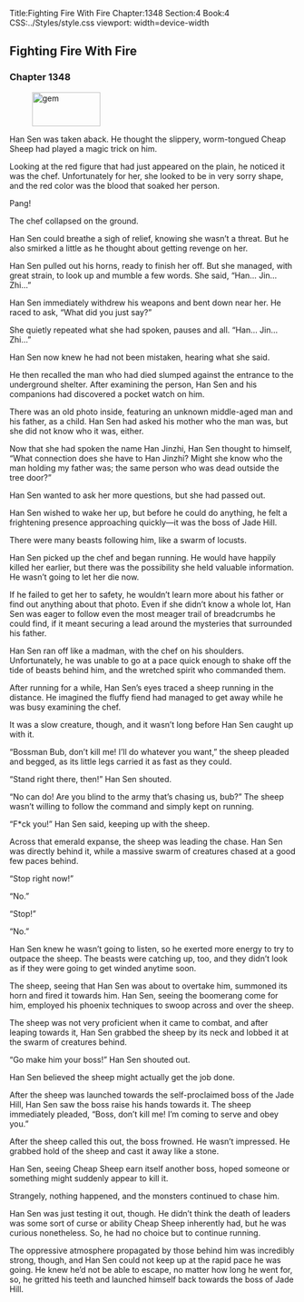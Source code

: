 Title:Fighting Fire With Fire 
Chapter:1348 
Section:4 
Book:4 
CSS:../Styles/style.css 
viewport: width=device-width
  
## Fighting Fire With Fire
### Chapter 1348
  
<figure>
	<img src="../Images/gem.gif" alt="gem" id="gem" width="120" height="60" />
</figure>
  

  
Han Sen was taken aback. He thought the slippery, worm-tongued Cheap Sheep had played a magic trick on him.

Looking at the red figure that had just appeared on the plain, he noticed it was the chef. Unfortunately for her, she looked to be in very sorry shape, and the red color was the blood that soaked her person.

Pang!

The chef collapsed on the ground.

Han Sen could breathe a sigh of relief, knowing she wasn’t a threat. But he also smirked a little as he thought about getting revenge on her.

Han Sen pulled out his horns, ready to finish her off. But she managed, with great strain, to look up and mumble a few words. She said, “Han… Jin… Zhi…”

Han Sen immediately withdrew his weapons and bent down near her. He raced to ask, “What did you just say?”

She quietly repeated what she had spoken, pauses and all. “Han… Jin… Zhi…”

Han Sen now knew he had not been mistaken, hearing what she said.

He then recalled the man who had died slumped against the entrance to the underground shelter. After examining the person, Han Sen and his companions had discovered a pocket watch on him.

There was an old photo inside, featuring an unknown middle-aged man and his father, as a child. Han Sen had asked his mother who the man was, but she did not know who it was, either.

Now that she had spoken the name Han Jinzhi, Han Sen thought to himself, “What connection does she have to Han Jinzhi? Might she know who the man holding my father was; the same person who was dead outside the tree door?”

Han Sen wanted to ask her more questions, but she had passed out.

Han Sen wished to wake her up, but before he could do anything, he felt a frightening presence approaching quickly—it was the boss of Jade Hill.

There were many beasts following him, like a swarm of locusts.

Han Sen picked up the chef and began running. He would have happily killed her earlier, but there was the possibility she held valuable information. He wasn’t going to let her die now.

If he failed to get her to safety, he wouldn’t learn more about his father or find out anything about that photo. Even if she didn’t know a whole lot, Han Sen was eager to follow even the most meager trail of breadcrumbs he could find, if it meant securing a lead around the mysteries that surrounded his father.

Han Sen ran off like a madman, with the chef on his shoulders. Unfortunately, he was unable to go at a pace quick enough to shake off the tide of beasts behind him, and the wretched spirit who commanded them.

After running for a while, Han Sen’s eyes traced a sheep running in the distance. He imagined the fluffy fiend had managed to get away while he was busy examining the chef.

It was a slow creature, though, and it wasn’t long before Han Sen caught up with it.

“Bossman Bub, don’t kill me! I’ll do whatever you want,” the sheep pleaded and begged, as its little legs carried it as fast as they could.

“Stand right there, then!” Han Sen shouted.

“No can do! Are you blind to the army that’s chasing us, bub?” The sheep wasn’t willing to follow the command and simply kept on running.

“F*ck you!” Han Sen said, keeping up with the sheep.

Across that emerald expanse, the sheep was leading the chase. Han Sen was directly behind it, while a massive swarm of creatures chased at a good few paces behind.

“Stop right now!”

“No.”

“Stop!”

“No.”

Han Sen knew he wasn’t going to listen, so he exerted more energy to try to outpace the sheep. The beasts were catching up, too, and they didn’t look as if they were going to get winded anytime soon.

The sheep, seeing that Han Sen was about to overtake him, summoned its horn and fired it towards him. Han Sen, seeing the boomerang come for him, employed his phoenix techniques to swoop across and over the sheep.

The sheep was not very proficient when it came to combat, and after leaping towards it, Han Sen grabbed the sheep by its neck and lobbed it at the swarm of creatures behind.

“Go make him your boss!” Han Sen shouted out.

Han Sen believed the sheep might actually get the job done.

After the sheep was launched towards the self-proclaimed boss of the Jade Hill, Han Sen saw the boss raise his hands towards it. The sheep immediately pleaded, “Boss, don’t kill me! I’m coming to serve and obey you.”

After the sheep called this out, the boss frowned. He wasn’t impressed. He grabbed hold of the sheep and cast it away like a stone.

Han Sen, seeing Cheap Sheep earn itself another boss, hoped someone or something might suddenly appear to kill it.

Strangely, nothing happened, and the monsters continued to chase him.

Han Sen was just testing it out, though. He didn’t think the death of leaders was some sort of curse or ability Cheap Sheep inherently had, but he was curious nonetheless. So, he had no choice but to continue running.

The oppressive atmosphere propagated by those behind him was incredibly strong, though, and Han Sen could not keep up at the rapid pace he was going. He knew he’d not be able to escape, no matter how long he went for, so, he gritted his teeth and launched himself back towards the boss of Jade Hill.